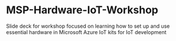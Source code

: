 # MSP-Hardware-IoT-Workshop
Slide deck for workshop focused on learning how to set up and use essential hardware in Microsoft Azure IoT kits for IoT development
